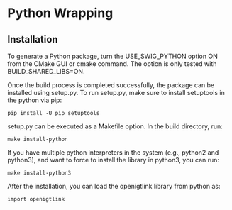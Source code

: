 Python Wrapping
===============

Installation
------------

To generate a Python package, turn the USE_SWIG_PYTHON option ON from the CMake
GUI or cmake command. The option is only tested with BUILD_SHARED_LIBS=ON.

Once the build process is completed successfully, the package can be installed
using setup.py. To run setup.py, make sure to install setuptools in the python
via pip: 

~~~~
pip install -U pip setuptools
~~~~

setup.py can be executed as a Makefile option. In the build directory, run:

~~~~
make install-python
~~~~

If you have multiple python interpreters in the system (e.g., python2 and python3),
and want to force to install the library in python3, you can run:

~~~~
make install-python3
~~~~

After the installation, you can load the openigtlink library from python as:

~~~~
import openigtlink
~~~~


